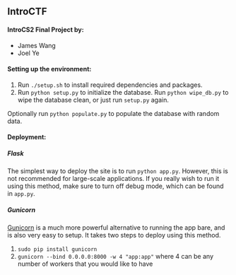 IntroCTF
-------
#### IntroCS2 Final Project by:
- James Wang
- Joel Ye

#### Setting up the environment:
1. Run `./setup.sh` to install required dependencies and packages.
2. Run `python setup.py` to initialize the database. Run `python wipe_db.py` to wipe the database clean, or just run `setup.py` again.

Optionally run `python populate.py` to populate the database with random data.

#### Deployment:
##### Flask
The simplest way to deploy the site is to run `python app.py`. However, this is not recommended for large-scale applications.
If you really wish to run it using this method, make sure to turn off debug mode, which can be found in `app.py`.

##### Gunicorn
[Gunicorn](http://gunicorn.org/) is a much more powerful alternative to running the app bare, and is
also very easy to setup. It takes two steps to deploy using this method.
1. `sudo pip install gunicorn`
2. `gunicorn --bind 0.0.0.0:8000 -w 4 "app:app"` where 4 can be any number of workers that you would like to have
